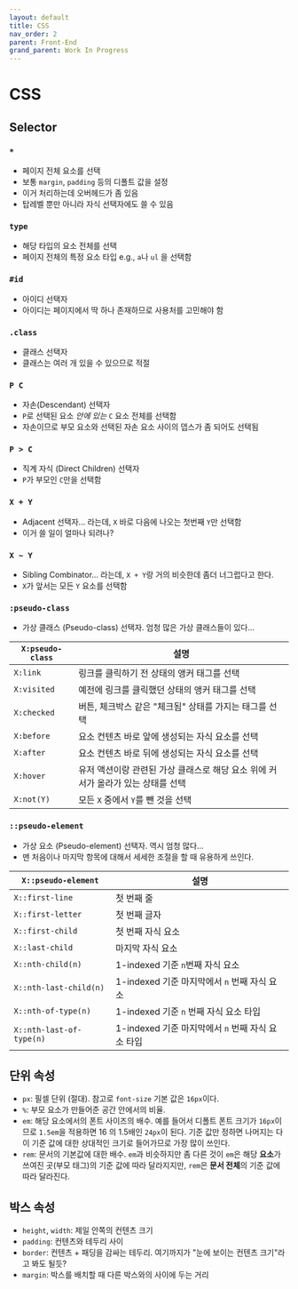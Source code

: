 ```yaml
---
layout: default
title: CSS
nav_order: 2
parent: Front-End
grand_parent: Work In Progress
---
```


# CSS

## Selector

### `*`
 - 페이지 전체 요소를 선택
 - 보통 `margin`, `padding` 등의 디폴트 값을 설정
 - 이거 처리하는데 오버헤드가 좀 있음
 - 탑레벨 뿐만 아니라 자식 선택자에도 쓸 수 있음

### `type`
 - 해당 타입의 요소 전체를 선택
 - 페이지 전체의 특정 요소 타입 e.g., `a`나 `ul` 을 선택함

### `#id`
 - 아이디 선택자
 - 아이디는 페이지에서 딱 하나 존재하므로 사용처를 고민해야 함

### `.class`
 - 클래스 선택자
 - 클래스는 여러 개 있을 수 있으므로 적절

### `P C`
 - 자손(Descendant) 선택자
 - `P`로 선택된 요소 *안에 있는* `C` 요소 전체를 선택함
 - 자손이므로 부모 요소와 선택된 자손 요소 사이의 뎁스가 좀 되어도
   선택됨

### `P > C`
 - 직계 자식 (Direct Children) 선택자
 - `P`가 부모인 `C`만을 선택함

### `X + Y`
 - Adjacent 선택자... 라는데, `X` 바로 다음에 나오는 첫번째 `Y`만
   선택함
 - 이거 쓸 일이 얼마나 되려나?

### `X ~ Y`
 - Sibling Combinator... 라는데, `X + Y`랑 거의 비슷한데 좀더
   너그럽다고 한다.
 - `X`가 앞서는 모든 `Y` 요소를 선택함

### `:pseudo-class`
 - 가상 클래스 (Pseudo-class) 선택자. 엄청 많은 가상 클래스들이
   있다...

| `X:pseudo-class` | 설명 |
| --- | --- |
| `X:link` | 링크를 클릭하기 전 상태의 앵커 태그를 선택 |
| `X:visited` | 예전에 링크를 클릭했던 상태의 앵커 태그를 선택 |
| `X:checked` | 버튼, 체크박스 같은 "체크됨" 상태를 가지는 태그를 선택 |
| `X:before` | 요소 컨텐츠 바로 앞에 생성되는 자식 요소를 선택 |
| `X:after` | 요소 컨텐츠 바로 뒤에 생성되는 자식 요소를 선택 |
| `X:hover` | 유저 액션이랑 관련된 가상 클래스로 해당 요소 위에 커서가 올라가 있는 상태를 선택 |
| `X:not(Y)` | 모든 `X` 중에서 `Y`를 뺀 것을 선택 |

### `::pseudo-element`
 - 가상 요소 (Pseudo-element) 선택자. 역시 엄청 많다...
 - 맨 처음이나 마지막 항목에 대해서 세세한 조절을 할 때 유용하게
   쓰인다.

| `X::pseudo-element` | 설명 |
| --- | --- |
| `X::first-line` | 첫 번째 줄 |
| `X::first-letter` | 첫 번째 글자 |
| `X::first-child` | 첫 번째 자식 요소 |
| `X::last-child` | 마지막 자식 요소 |
| `X::nth-child(n)` | 1-indexed 기준 `n`번째 자식 요소 |
| `X::nth-last-child(n)` | 1-indexed 기준 마지막에서 `n` 번째 자식 요소 |
| `X::nth-of-type(n)` | 1-indexed 기준 `n` 번째 자식 요소 타입 |
| `X::nth-last-of-type(n)` | 1-indexed 기준 마지막에서 `n` 번째 자식 요소 타입 |


## 단위 속성
 - `px`: 필셀 단위 (절대). 참고로 `font-size` 기본 값은 `16px`이다.
 - `%`: 부모 요소가 만들어준 공간 안에서의 비율.
 - `em`: 해당 요소에서의 폰트 사이즈의 배수. 예를 들어서 디폴트 폰트
   크기가 `16px`이므로 `1.5em`을 적용하면 16 의 1.5배인 `24px`이
   된다. 기준 값만 정하면 나머지는 다 이 기준 값에 대한 상대적인
   크기로 들어가므로 가장 많이 쓰인다.
 - `rem`: 문서의 기본값에 대한 배수. `em`과 비슷하지만 좀 다른 것이
   `em`은 해당 **요소**가 쓰여진 곳(부모 태그)의 기준 값에 따라
   달라지지만, `rem`은 **문서 전체**의 기준 값에 따라 달라진다.

## 박스 속성
 - `height`, `width`: 제일 안쪽의 컨텐츠 크기
 - `padding`: 컨텐츠와 테두리 사이
 - `border`: 컨텐츠 + 패딩을 감싸는 테두리. 여기까지가 "눈에 보이는
   컨텐츠 크기"라고 봐도 될듯?
 - `margin`: 박스를 배치할 때 다른 박스와의 사이에 두는 거리
